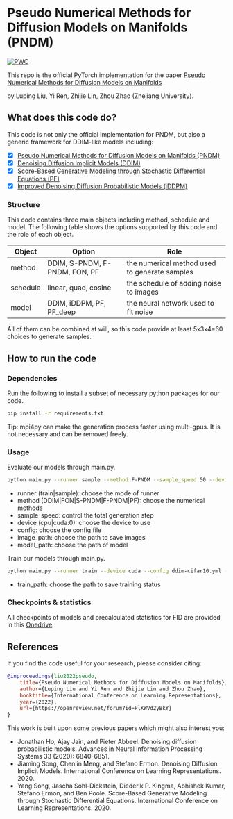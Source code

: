# Pseudo Numerical Methods for Diffusion Models on Manifolds (PNDM)
[![PWC](https://img.shields.io/endpoint.svg?url=https://paperswithcode.com/badge/pseudo-numerical-methods-for-diffusion-models-1/image-generation-on-celeba-64x64)](https://paperswithcode.com/sota/image-generation-on-celeba-64x64?p=pseudo-numerical-methods-for-diffusion-models-1)

This repo is the official PyTorch implementation for the paper [Pseudo Numerical Methods for Diffusion Models on Manifolds](https://openreview.net/forum?id=PlKWVd2yBkY)

by Luping Liu, Yi Ren, Zhijie Lin, Zhou Zhao (Zhejiang University).

## What does this code do?
This code is not only the official implementation for PNDM, but also a generic framework for DDIM-like models including:
- [x] [Pseudo Numerical Methods for Diffusion Models on Manifolds (PNDM)](https://openreview.net/forum?id=PlKWVd2yBkY)
- [x] [Denoising Diffusion Implicit Models (DDIM)](https://arxiv.org/abs/2010.02502)
- [x] [Score-Based Generative Modeling through Stochastic Differential Equations (PF)](https://arxiv.org/abs/2011.13456)
- [x] [Improved Denoising Diffusion Probabilistic Models (iDDPM)](https://arxiv.org/abs/2102.09672)

### Structure
This code contains three main objects including method, schedule and model. The following table shows the options 
supported by this code and the role of each object.

| Object   | Option                        | Role                                          |
|----------|-------------------------------|-----------------------------------------------|
| method   | DDIM, S-PNDM, F-PNDM, FON, PF | the numerical method used to generate samples |
| schedule | linear, quad, cosine          | the schedule of adding noise to images        |
| model    | DDIM, iDDPM, PF, PF_deep      | the neural network used to fit noise          |

All of them can be combined at will, so this code provide at least 5x3x4=60 choices to generate samples.


## How to run the code

### Dependencies
Run the following to install a subset of necessary python packages for our code.
```bash
pip install -r requirements.txt
```
Tip: mpi4py can make the generation process faster using multi-gpus. It is not necessary and can be removed freely.

### Usage
Evaluate our models through main.py.
```bash
python main.py --runner sample --method F-PNDM --sample_speed 50 --device cuda --config ddim-cifar10.yml --image_path temp/results --model_path temp/models/ddim/ema_cifar10.ckpt
```
- runner (train|sample): choose the mode of runner 
- method (DDIM|FON|S-PNDM|F-PNDM|PF): choose the numerical methods
- sample_speed: control the total generation step
- device (cpu|cuda:0): choose the device to use
- config: choose the config file
- image_path: choose the path to save images
- model_path: choose the path of model

Train our models through main.py.
```bash
python main.py --runner train --device cuda --config ddim-cifar10.yml --train_path temp/train
```
- train_path: choose the path to save training status

### Checkpoints & statistics
All checkpoints of models and precalculated statistics for FID are provided in this [Onedrive](https://zjueducn-my.sharepoint.com/:f:/g/personal/3170105432_zju_edu_cn/EhjaZe0ZhnxOrPvejWp0f-cBv8F0xOL9J8xaVyor0fLZEA).


## References
If you find the code useful for your research, please consider citing:
```bib
@inproceedings{liu2022pseudo,
    title={Pseudo Numerical Methods for Diffusion Models on Manifolds},
    author={Luping Liu and Yi Ren and Zhijie Lin and Zhou Zhao},
    booktitle={International Conference on Learning Representations},
    year={2022},
    url={https://openreview.net/forum?id=PlKWVd2yBkY}
}
```
This work is built upon some previous papers which might also interest you:
- Jonathan Ho, Ajay Jain, and Pieter Abbeel. Denoising diffusion probabilistic models. Advances in Neural Information Processing Systems 33 (2020): 6840-6851.
- Jiaming Song, Chenlin Meng, and Stefano Ermon. Denoising Diffusion Implicit Models. International Conference on Learning Representations. 2020.
- Yang Song, Jascha Sohl-Dickstein, Diederik P. Kingma, Abhishek Kumar, Stefano Ermon, and Ben Poole. Score-Based Generative Modeling through Stochastic Differential Equations. International Conference on Learning Representations. 2020.


